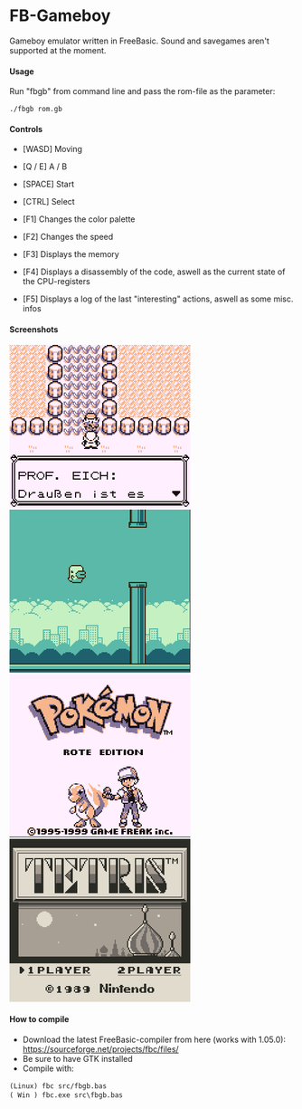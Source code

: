 # FB-Gameboy
Gameboy emulator written in FreeBasic.
Sound and savegames aren't supported at the moment.

#### Usage
Run "fbgb" from command line and pass the rom-file as the parameter:
```
./fbgb rom.gb
```

#### Controls
- [WASD] Moving
- [Q / E] A / B
- [SPACE] Start
- [CTRL] Select

- [F1] Changes the color palette
- [F2] Changes the speed
- [F3] Displays the memory
- [F4] Displays a disassembly of the code, aswell as the current state of the CPU-registers
- [F5] Displays a log of the last "interesting" actions, aswell as some misc. infos

#### Screenshots
![Bild](https://github.com/IchMagBier/FB-Gameboy/blob/master/screens/bild1.png)![Bild](https://github.com/IchMagBier/FB-Gameboy/blob/master/screens/bild3.png)![Bild](https://github.com/IchMagBier/FB-Gameboy/blob/master/screens/bild2.png)![Bild](https://github.com/IchMagBier/FB-Gameboy/blob/master/screens/bild4.png)

#### How to compile
- Download the latest FreeBasic-compiler from here (works with 1.05.0):
https://sourceforge.net/projects/fbc/files/
- Be sure to have GTK installed
- Compile with:
```
(Linux) fbc src/fbgb.bas
( Win ) fbc.exe src\fbgb.bas  
```

